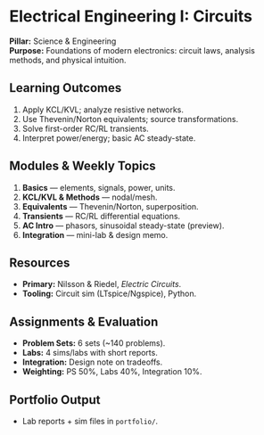 # Electrical Engineering I: Circuits

**Pillar:** Science & Engineering  
**Purpose:** Foundations of modern electronics: circuit laws, analysis methods, and physical intuition.

## Learning Outcomes
1. Apply KCL/KVL; analyze resistive networks.
2. Use Thevenin/Norton equivalents; source transformations.
3. Solve first-order RC/RL transients.
4. Interpret power/energy; basic AC steady-state.

## Modules & Weekly Topics
1. **Basics** — elements, signals, power, units.
2. **KCL/KVL & Methods** — nodal/mesh.
3. **Equivalents** — Thevenin/Norton, superposition.
4. **Transients** — RC/RL differential equations.
5. **AC Intro** — phasors, sinusoidal steady-state (preview).
6. **Integration** — mini-lab & design memo.

## Resources
- **Primary:** Nilsson & Riedel, *Electric Circuits*.
- **Tooling:** Circuit sim (LTspice/Ngspice), Python.

## Assignments & Evaluation
- **Problem Sets:** 6 sets (~140 problems).
- **Labs:** 4 sims/labs with short reports.
- **Integration:** Design note on tradeoffs.
- **Weighting:** PS 50%, Labs 40%, Integration 10%.

## Portfolio Output
- Lab reports + sim files in `portfolio/`.
